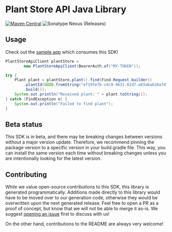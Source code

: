 # Plant Store API Java Library

[![Maven Central](https://img.shields.io/maven-central/v/io.github.fern-api/plantstore)](https://central.sonatype.dev/artifact/io.github.fern-api/plantstore/0.0.7/versions) 
![Sonatype Nexus (Releases)](https://img.shields.io/nexus/r/io.github.fern-api/plantstore?server=https%3A%2F%2Fs01.oss.sonatype.org)

## Usage

Check out the [sample app](.sample-app/app.java) which consumes this SDK!

```java
PlantStoreApiClient plantStore =
        new PlantStoreApiClient(BearerAuth.of("MY-TOKEN"));

try {
    Plant plant = plantStore.plant().find(Find.Request.builder()
        .plantId(UUID.fromString("ef19fe7b-c4c9-4631-81d7-a83aba610a7d"))
        .build());
    System.out.println("Received plant: " + plant.toString());
} catch (FindException e) {
    System.out.println("Failed to find plant");
}
```

## Beta status

This SDK is in beta, and there may be breaking changes between versions without a major version update. Therefore, we recommend pinning the package version to a specific version in your build.gradle file. This way, you can install the same version each time without breaking changes unless you are intentionally looking for the latest version.

## Contributing

While we value open-source contributions to this SDK, this library is generated programmatically. Additions made directly to this library would have to be moved over to our generation code, otherwise they would be overwritten upon the next generated release. Feel free to open a PR as a proof of concept, but know that we will not be able to merge it as-is. We suggest [opening an issue](https://github.com/fern-api/plantstore-java/issues) first to discuss with us!

On the other hand, contributions to the README are always very welcome!

